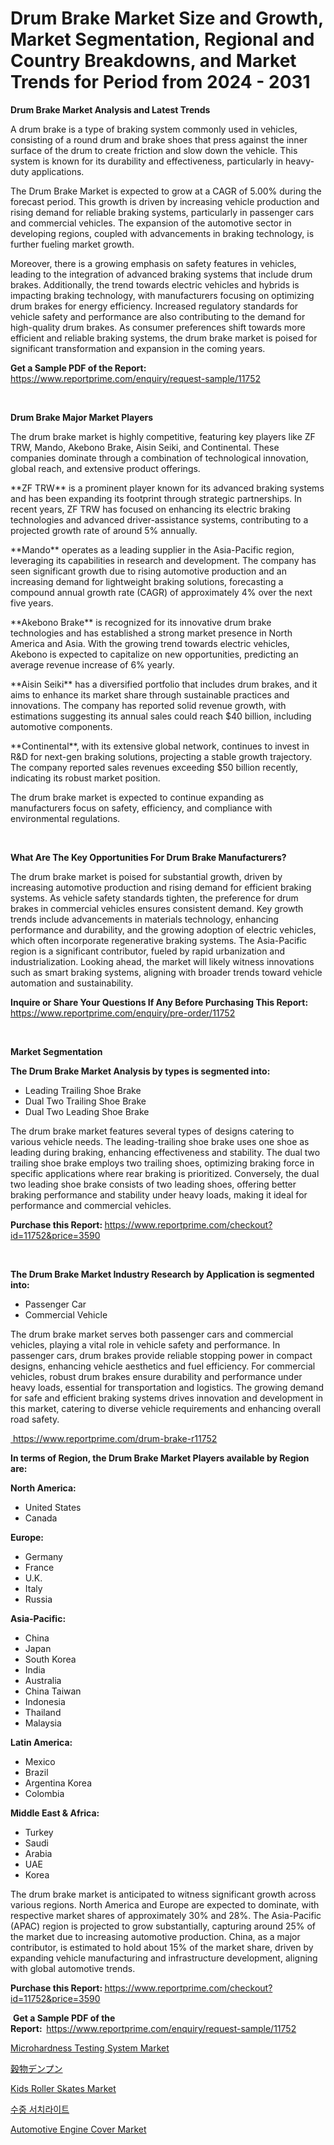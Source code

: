 <p><h1>Drum Brake Market Size and Growth, Market Segmentation, Regional and Country Breakdowns, and Market Trends for Period from 2024 -  2031</h1></p><p><strong>Drum Brake Market Analysis and Latest Trends</strong></p>
<p><p>A drum brake is a type of braking system commonly used in vehicles, consisting of a round drum and brake shoes that press against the inner surface of the drum to create friction and slow down the vehicle. This system is known for its durability and effectiveness, particularly in heavy-duty applications.</p><p>The Drum Brake Market is expected to grow at a CAGR of 5.00% during the forecast period. This growth is driven by increasing vehicle production and rising demand for reliable braking systems, particularly in passenger cars and commercial vehicles. The expansion of the automotive sector in developing regions, coupled with advancements in braking technology, is further fueling market growth. </p><p>Moreover, there is a growing emphasis on safety features in vehicles, leading to the integration of advanced braking systems that include drum brakes. Additionally, the trend towards electric vehicles and hybrids is impacting braking technology, with manufacturers focusing on optimizing drum brakes for energy efficiency. Increased regulatory standards for vehicle safety and performance are also contributing to the demand for high-quality drum brakes. As consumer preferences shift towards more efficient and reliable braking systems, the drum brake market is poised for significant transformation and expansion in the coming years.</p></p>
<p><strong>Get a Sample PDF of the Report:&nbsp;</strong> <a href="https://www.reportprime.com/enquiry/request-sample/11752">https://www.reportprime.com/enquiry/request-sample/11752</a></p>
<p>&nbsp;</p>
<p><strong>Drum Brake Major Market Players</strong></p>
<p><p>The drum brake market is highly competitive, featuring key players like ZF TRW, Mando, Akebono Brake, Aisin Seiki, and Continental. These companies dominate through a combination of technological innovation, global reach, and extensive product offerings. </p><p>**ZF TRW** is a prominent player known for its advanced braking systems and has been expanding its footprint through strategic partnerships. In recent years, ZF TRW has focused on enhancing its electric braking technologies and advanced driver-assistance systems, contributing to a projected growth rate of around 5% annually.</p><p>**Mando** operates as a leading supplier in the Asia-Pacific region, leveraging its capabilities in research and development. The company has seen significant growth due to rising automotive production and an increasing demand for lightweight braking solutions, forecasting a compound annual growth rate (CAGR) of approximately 4% over the next five years.</p><p>**Akebono Brake** is recognized for its innovative drum brake technologies and has established a strong market presence in North America and Asia. With the growing trend towards electric vehicles, Akebono is expected to capitalize on new opportunities, predicting an average revenue increase of 6% yearly.</p><p>**Aisin Seiki** has a diversified portfolio that includes drum brakes, and it aims to enhance its market share through sustainable practices and innovations. The company has reported solid revenue growth, with estimations suggesting its annual sales could reach $40 billion, including automotive components.</p><p>**Continental**, with its extensive global network, continues to invest in R&D for next-gen braking solutions, projecting a stable growth trajectory. The company reported sales revenues exceeding $50 billion recently, indicating its robust market position.</p><p>The drum brake market is expected to continue expanding as manufacturers focus on safety, efficiency, and compliance with environmental regulations.</p></p>
<p>&nbsp;</p>
<p><strong>What Are The Key Opportunities For Drum Brake Manufacturers?</strong></p>
<p><p>The drum brake market is poised for substantial growth, driven by increasing automotive production and rising demand for efficient braking systems. As vehicle safety standards tighten, the preference for drum brakes in commercial vehicles ensures consistent demand. Key growth trends include advancements in materials technology, enhancing performance and durability, and the growing adoption of electric vehicles, which often incorporate regenerative braking systems. The Asia-Pacific region is a significant contributor, fueled by rapid urbanization and industrialization. Looking ahead, the market will likely witness innovations such as smart braking systems, aligning with broader trends toward vehicle automation and sustainability.</p></p>
<p><strong>Inquire or Share Your Questions If Any Before Purchasing This Report:</strong> <a href="https://www.reportprime.com/enquiry/pre-order/11752">https://www.reportprime.com/enquiry/pre-order/11752</a></p>
<p>&nbsp;</p>
<p><strong>Market Segmentation</strong></p>
<p><strong>The Drum Brake Market Analysis by types is segmented into:</strong></p>
<p><ul><li>Leading Trailing Shoe Brake</li><li>Dual Two Trailing Shoe Brake</li><li>Dual Two Leading Shoe Brake</li></ul></p>
<p><p>The drum brake market features several types of designs catering to various vehicle needs. The leading-trailing shoe brake uses one shoe as leading during braking, enhancing effectiveness and stability. The dual two trailing shoe brake employs two trailing shoes, optimizing braking force in specific applications where rear braking is prioritized. Conversely, the dual two leading shoe brake consists of two leading shoes, offering better braking performance and stability under heavy loads, making it ideal for performance and commercial vehicles.</p></p>
<p><strong>Purchase this Report:&nbsp;</strong><a href="https://www.reportprime.com/checkout?id=11752&price=3590">https://www.reportprime.com/checkout?id=11752&price=3590</a></p>
<p>&nbsp;</p>
<p><strong>The Drum Brake Market Industry Research by Application is segmented into:</strong></p>
<p><ul><li>Passenger Car</li><li>Commercial Vehicle</li></ul></p>
<p><p>The drum brake market serves both passenger cars and commercial vehicles, playing a vital role in vehicle safety and performance. In passenger cars, drum brakes provide reliable stopping power in compact designs, enhancing vehicle aesthetics and fuel efficiency. For commercial vehicles, robust drum brakes ensure durability and performance under heavy loads, essential for transportation and logistics. The growing demand for safe and efficient braking systems drives innovation and development in this market, catering to diverse vehicle requirements and enhancing overall road safety.</p></p>
<p><a href="https://www.reportprime.com/drum-brake-r11752">&nbsp;https://www.reportprime.com/drum-brake-r11752</a></p>
<p><strong>In terms of Region, the Drum Brake Market Players available by Region are:</strong></p>
<p>
    <p> <strong> North America: </strong>
        <ul>
            <li>United States</li>
            <li>Canada</li>
        </ul>
        </p> 
    <p> <strong> Europe: </strong>
        <ul>
            <li>Germany</li>
            <li>France</li>
            <li>U.K.</li>
            <li>Italy</li>
            <li>Russia</li>
        </ul>
        </p> 
    <p> <strong> Asia-Pacific: </strong>
        <ul>
            <li>China</li>
            <li>Japan</li>
            <li>South Korea</li>
            <li>India</li>
            <li>Australia</li>
            <li>China Taiwan</li>
            <li>Indonesia</li>
            <li>Thailand</li>
            <li>Malaysia</li>
        </ul>
        </p> 
    <p> <strong> Latin America: </strong>
        <ul>
            <li>Mexico</li>
            <li>Brazil</li>
            <li>Argentina Korea</li>
            <li>Colombia</li>
        </ul>
        </p> 
    <p> <strong> Middle East & Africa: </strong>
        <ul>
            <li>Turkey</li>
            <li>Saudi</li>
            <li>Arabia</li>
            <li>UAE</li>
            <li>Korea</li>
        </ul>
    </p>
    </p>
<p><p>The drum brake market is anticipated to witness significant growth across various regions. North America and Europe are expected to dominate, with respective market shares of approximately 30% and 28%. The Asia-Pacific (APAC) region is projected to grow substantially, capturing around 25% of the market due to increasing automotive production. China, as a major contributor, is estimated to hold about 15% of the market share, driven by expanding vehicle manufacturing and infrastructure development, aligning with global automotive trends.</p></p>
<p><strong>Purchase this Report: </strong><a href="https://www.reportprime.com/checkout?id=11752&price=3590">https://www.reportprime.com/checkout?id=11752&price=3590</a></p>
<p>&nbsp;<strong>Get a Sample PDF of the Report:&nbsp;&nbsp;</strong><a href="https://www.reportprime.com/enquiry/request-sample/11752">https://www.reportprime.com/enquiry/request-sample/11752</a></p>
<p><strong></strong></p>
<p><p><a href="https://medium.com/@scottroberts2661/navigating-the-global-microhardness-testing-system-market-from-trends-to-strategy-for-period-from-ab08c169d089">Microhardness Testing System Market</a></p><p><a href="https://medium.com/@jasenlueilwitz/%E3%82%B0%E3%83%AD%E3%83%BC%E3%83%90%E3%83%AB%E7%A9%80%E7%89%A9%E3%83%87%E3%83%B3%E3%83%97%E3%83%B3%E5%B8%82%E5%A0%B4%E3%81%AE%E8%A6%8F%E6%A8%A1%E3%81%A8%E5%B8%82%E5%A0%B4%E5%8B%95%E5%90%91%E5%88%86%E6%9E%90-%E5%9C%B0%E5%9F%9F%E5%88%A5%E3%81%AE%E8%A6%8B%E9%80%9A%E3%81%97-%E7%AB%B6%E4%BA%89%E6%88%A6%E7%95%A5%E3%81%AE%E4%BA%88%E6%B8%AC-2024%E5%B9%B4%E3%81%8B%E3%82%892031%E5%B9%B4%E3%81%BE%E3%81%A7-35dc25f0d2d7">穀物デンプン</a></p><p><a href="https://issuu.com/reportprime-2/docs/kids-roller-skates-market-size-2030_b8f441e8a03fae">Kids Roller Skates Market</a></p><p><a href="https://medium.com/@rudyswaniafgwski56664/%EC%88%98%EC%A4%91-%EA%B2%80%EC%83%89%EB%93%B1-%EC%8B%9C%EC%9E%A5-%EC%84%B1%EC%9E%A5-%EC%8B%9C%EC%9E%A5-%EC%84%B8%EB%B6%84%ED%99%94-%EB%B0%8F-%EC%A7%80%EC%97%AD-%EB%B6%84%EC%84%9D-%EA%B8%80%EB%A1%9C%EB%B2%8C-%EC%A0%84%EB%A7%9D-2031-01771c52f43a">수중 서치라이트</a></p><p><a href="https://github.com/santosh758595/Market-Research-Report-List-6/blob/main/automotive-engine-cover-market.md">Automotive Engine Cover Market</a></p></p>